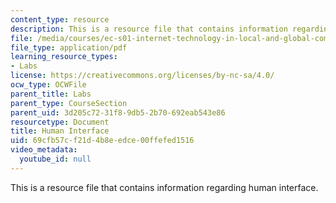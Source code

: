```yaml
---
content_type: resource
description: This is a resource file that contains information regarding human interface.
file: /media/courses/ec-s01-internet-technology-in-local-and-global-communities-spring-2005-summer-2005/69cfb57cf21d4b8eedce00ffefed1516_MITEC_S01S05_inheritance.pdf
file_type: application/pdf
learning_resource_types:
- Labs
license: https://creativecommons.org/licenses/by-nc-sa/4.0/
ocw_type: OCWFile
parent_title: Labs
parent_type: CourseSection
parent_uid: 3d205c72-31f8-9db5-2b70-692eab543e86
resourcetype: Document
title: Human Interface
uid: 69cfb57c-f21d-4b8e-edce-00ffefed1516
video_metadata:
  youtube_id: null
---
```

This is a resource file that contains information regarding human interface.